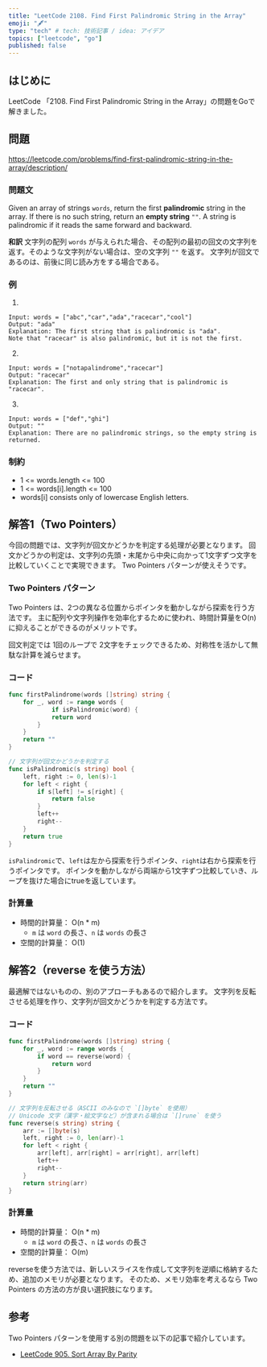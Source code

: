 ```yaml
---
title: "LeetCode 2108. Find First Palindromic String in the Array"
emoji: "🖋"
type: "tech" # tech: 技術記事 / idea: アイデア
topics: ["leetcode", "go"]
published: false
---
```

## はじめに
LeetCode 「2108. Find First Palindromic String in the Array」の問題をGoで解きました。

## 問題
https://leetcode.com/problems/find-first-palindromic-string-in-the-array/description/

### 問題文
Given an array of strings `words`, return the first **palindromic** string in the array. If there is no such string, return an **empty string** `""`.
A string is palindromic if it reads the same forward and backward.

**和訳**
文字列の配列 `words` が与えられた場合、その配列の最初の回文の文字列を返す。そのような文字列がない場合は、空の文字列 `""` を返す。
文字列が回文であるのは、前後に同じ読み方をする場合である。

### 例
1.
```
Input: words = ["abc","car","ada","racecar","cool"]
Output: "ada"
Explanation: The first string that is palindromic is "ada".
Note that "racecar" is also palindromic, but it is not the first.
```

2.
```
Input: words = ["notapalindrome","racecar"]
Output: "racecar"
Explanation: The first and only string that is palindromic is "racecar".
```

3.
```
Input: words = ["def","ghi"]
Output: ""
Explanation: There are no palindromic strings, so the empty string is returned.
```

### 制約
- 1 <= words.length <= 100
- 1 <= words[i].length <= 100
- words[i] consists only of lowercase English letters.

## 解答1（Two Pointers）
今回の問題では、文字列が回文かどうかを判定する処理が必要となります。
回文かどうかの判定は、文字列の先頭・末尾から中央に向かって1文字ずつ文字を比較していくことで実現できます。
Two Pointers パターンが使えそうです。

### Two Pointers パターン
Two Pointers は、2つの異なる位置からポインタを動かしながら探索を行う方法です。
主に配列や文字列操作を効率化するために使われ、時間計算量をO(n)に抑えることができるのがメリットです。

回文判定では 1回のループで 2文字をチェックできるため、対称性を活かして無駄な計算を減らせます。


### コード
```go
func firstPalindrome(words []string) string {
    for _, word := range words {
            if isPalindromic(word) {
            return word
        }
    }
    return ""
}

// 文字列が回文かどうかを判定する
func isPalindromic(s string) bool {
    left, right := 0, len(s)-1
    for left < right {
        if s[left] != s[right] {
            return false
        }
        left++
        right--
    }
    return true
}
```
`isPalindromic`で、`left`は左から探索を行うポインタ、`right`は右から探索を行うポインタです。
ポインタを動かしながら両端から1文字ずつ比較していき、ループを抜けた場合にtrueを返しています。

### 計算量
- 時間的計算量： O(n * m)
    - `m` は `word` の長さ、`n` は `words` の長さ
- 空間的計算量： O(1)


## 解答2（reverse を使う方法）
最適解ではないものの、別のアプローチもあるので紹介します。
文字列を反転させる処理を作り、文字列が回文かどうかを判定する方法です。

### コード
```go
func firstPalindrome(words []string) string {
    for _, word := range words {
        if word == reverse(word) {
            return word
        }
    }
    return ""
}

// 文字列を反転させる（ASCII のみなので `[]byte` を使用）
// Unicode 文字（漢字・絵文字など）が含まれる場合は `[]rune` を使う
func reverse(s string) string {
    arr := []byte(s)
    left, right := 0, len(arr)-1
    for left < right {
        arr[left], arr[right] = arr[right], arr[left]
        left++
        right--
    }
    return string(arr)
}
```

### 計算量
- 時間的計算量： O(n * m)
    - `m` は `word` の長さ、`n` は `words` の長さ
- 空間的計算量： O(m)

reverseを使う方法では、新しいスライスを作成して文字列を逆順に格納するため、追加のメモリが必要となります。
そのため、メモリ効率を考えるなら Two Pointers の方法の方が良い選択肢になります。

## 参考
Two Pointers パターンを使用する別の問題を以下の記事で紹介しています。
- [LeetCode 905. Sort Array By Parity](https://zenn.dev/shimpo/articles/leet-code-905-20250308)